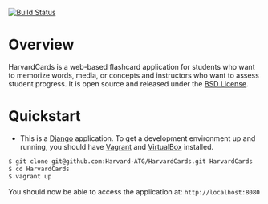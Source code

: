 [![Build Status](https://travis-ci.org/Harvard-ATG/HarvardCards.png?branch=dev)](https://travis-ci.org/Harvard-ATG/HarvardCards)

# Overview

HarvardCards is a web-based flashcard application for students who want to memorize words, media, or concepts and instructors who want to assess student progress. It is open source and released under the [BSD License](https://github.com/Harvard-ATG/HarvardCards/blob/master/LICENSE).

# Quickstart

- This is a [Django](https://www.djangoproject.com/) application. To get a development environment up and running, you should have  [Vagrant](http://www.vagrantup.com/) and [VirtualBox](https://www.virtualbox.org/) installed. 

```sh
$ git clone git@github.com:Harvard-ATG/HarvardCards.git HarvardCards
$ cd HarvardCards
$ vagrant up
```

You should now be able to access the application at: ```http://localhost:8080```
